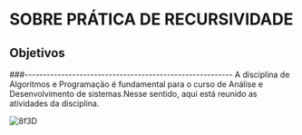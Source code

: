# SOBRE PRÁTICA DE RECURSIVIDADE
## Objetivos
###---------------------------------------------------------
A disciplina de Algoritmos e Programação é fundamental para o curso de Análise e Desenvolvimento de sistemas.Nesse sentido, aqui está reunido as atividades da disciplina.


![8f3D](https://github.com/user-attachments/assets/bd24a0fd-b943-4d09-a374-3095181314f5)

